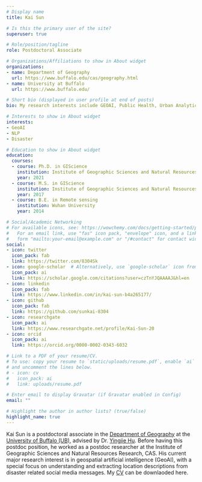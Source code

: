 ```yaml
---
# Display name
title: Kai Sun

# Is this the primary user of the site?
superuser: true

# Role/position/tagline
role: Postdoctoral Associate

# Organizations/Affiliations to show in About widget
organizations:
- name: Department of Geography
  url: https://www.buffalo.edu/cas/geography.html
- name: University at Buffalo
  url: https://www.buffalo.edu/

# Short bio (displayed in user profile at end of posts)
bio: My research interests include GEOAI, Public Health, Urban Analytics.

# Interests to show in About widget
interests:
- GeoAI
- NLP
- Disaster

# Education to show in About widget
education:
  courses:
  - course: Ph.D. in GIScience
    institution: Institute of Geographic Sciences and Natural Resources Research, CAS
    year: 2021
  - course: M.S. in GIScience
    institution: Institute of Geographic Sciences and Natural Resources Research, CAS
    year: 2017
  - course: B.E. in Remote sensing
    institution: Wuhan University
    year: 2014

# Social/Academic Networking
# For available icons, see: https://wowchemy.com/docs/getting-started/page-builder/#icons
#   For an email link, use "fas" icon pack, "envelope" icon, and a link in the
#   form "mailto:your-email@example.com" or "/#contact" for contact widget.
social:
- icon: twitter
  icon_pack: fab
  link: https://twitter.com/8304Sk
- icon: google-scholar  # Alternatively, use `google-scholar` icon from `ai` icon pack
  icon_pack: ai
  link: https://scholar.google.com/citations?user=czTnYJQAAAAJ&hl=en
- icon: linkedin
  icon_pack: fab
  link: https://www.linkedin.com/in/kai-sun-b4a265177/
- icon: github
  icon_pack: fab
  link: https://github.com/sunkai-8304
- icon: researchgate
  icon_pack: ai
  link: https://www.researchgate.net/profile/Kai-Sun-20
- icon: orcid
  icon_pack: ai
  link: https://orcid.org/0000-0002-0343-6032

# Link to a PDF of your resume/CV.
# To use: copy your resume to `static/uploads/resume.pdf`, enable `ai` icons in `params.toml`, 
# and uncomment the lines below.
# - icon: cv
#   icon_pack: ai
#   link: uploads/resume.pdf

# Enter email to display Gravatar (if Gravatar enabled in Config)
email: ""

# Highlight the author in author lists? (true/false)
highlight_name: true
---
```


Kai Sun is a postdoctoral associate in the [Department of Geography](https://www.buffalo.edu/cas/geography.html) at the [University of Buffalo (UB)](https://www.buffalo.edu/), advised by Dr. [Yingjie Hu](http://www.acsu.buffalo.edu/~yhu42/). Before having this postdoc position, he worked as a postdoc researcher at the Institute of Geographic Sciences and Natural Resources Research, CAS. His current major research interest is in geospatial artificial intelligence (GeoAI), with a special focus on understanding and extracting location descriptions from disaster related social media messages. My [CV](https://drive.google.com/file/d/1QA4woq6S1sZEERgbjAPrS4Zpf7VzTmYz/view?usp=share_link) can be downlaoded here.
